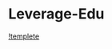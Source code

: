 # Leverage-Edu
[!templete](https://drive.google.com/file/d/1PNy9BikvBX2LLQ25Gu8tWK2Zoxf9R4bQ/view?usp=sharing)
